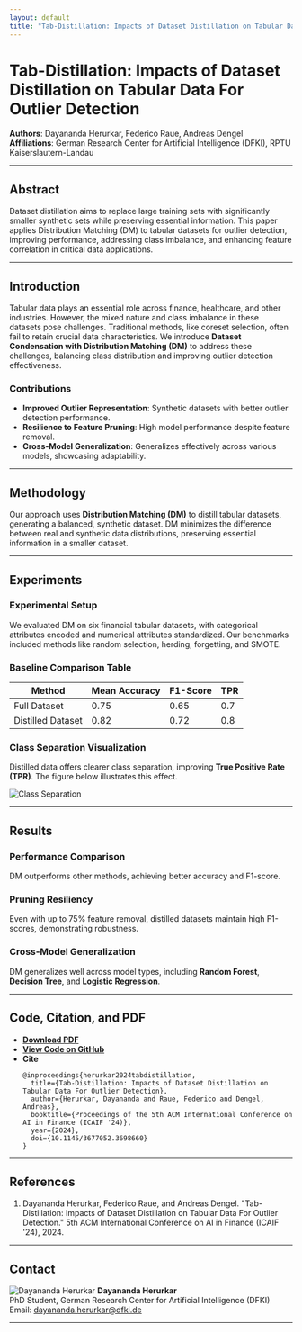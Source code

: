 ```yaml
---
layout: default
title: "Tab-Distillation: Impacts of Dataset Distillation on Tabular Data For Outlier Detection"
---
```


# Tab-Distillation: Impacts of Dataset Distillation on Tabular Data For Outlier Detection

**Authors**: Dayananda Herurkar, Federico Raue, Andreas Dengel  
**Affiliations**: German Research Center for Artificial Intelligence (DFKI), RPTU Kaiserslautern-Landau

---

## Abstract
Dataset distillation aims to replace large training sets with significantly smaller synthetic sets while preserving essential information. This paper applies Distribution Matching (DM) to tabular datasets for outlier detection, improving performance, addressing class imbalance, and enhancing feature correlation in critical data applications.

---

## Introduction
Tabular data plays an essential role across finance, healthcare, and other industries. However, the mixed nature and class imbalance in these datasets pose challenges. Traditional methods, like coreset selection, often fail to retain crucial data characteristics. We introduce **Dataset Condensation with Distribution Matching (DM)** to address these challenges, balancing class distribution and improving outlier detection effectiveness.

### Contributions
- **Improved Outlier Representation**: Synthetic datasets with better outlier detection performance.
- **Resilience to Feature Pruning**: High model performance despite feature removal.
- **Cross-Model Generalization**: Generalizes effectively across various models, showcasing adaptability.

---

## Methodology
Our approach uses **Distribution Matching (DM)** to distill tabular datasets, generating a balanced, synthetic dataset. DM minimizes the difference between real and synthetic data distributions, preserving essential information in a smaller dataset. 

---

## Experiments
### Experimental Setup
We evaluated DM on six financial tabular datasets, with categorical attributes encoded and numerical attributes standardized. Our benchmarks included methods like random selection, herding, forgetting, and SMOTE.

### Baseline Comparison Table
| Method            | Mean Accuracy | F1-Score | TPR |
|-------------------|---------------|----------|-----|
| Full Dataset      | 0.75          | 0.65     | 0.7 |
| Distilled Dataset | 0.82          | 0.72     | 0.8 |

### Class Separation Visualization
Distilled data offers clearer class separation, improving **True Positive Rate (TPR)**. The figure below illustrates this effect.

![Class Separation](images/class-separation.png) <!-- Update with actual image -->

---

## Results
### Performance Comparison
DM outperforms other methods, achieving better accuracy and F1-score.

### Pruning Resiliency
Even with up to 75% feature removal, distilled datasets maintain high F1-scores, demonstrating robustness.

### Cross-Model Generalization
DM generalizes well across model types, including **Random Forest**, **Decision Tree**, and **Logistic Regression**.

---

## Code, Citation, and PDF
- **[Download PDF](./icaif24-66.pdf)**  
- **[View Code on GitHub](https://github.com/username/repository)** <!-- Replace with actual link -->
- **Cite**  
    ```
    @inproceedings{herurkar2024tabdistillation,
      title={Tab-Distillation: Impacts of Dataset Distillation on Tabular Data For Outlier Detection},
      author={Herurkar, Dayananda and Raue, Federico and Dengel, Andreas},
      booktitle={Proceedings of the 5th ACM International Conference on AI in Finance (ICAIF '24)},
      year={2024},
      doi={10.1145/3677052.3698660}
    }
    ```

---

## References
1. Dayananda Herurkar, Federico Raue, and Andreas Dengel. "Tab-Distillation: Impacts of Dataset Distillation on Tabular Data For Outlier Detection." 5th ACM International Conference on AI in Finance (ICAIF '24), 2024.

---

## Contact
![Dayananda Herurkar](images/author-photo.jpg) <!-- Update with actual image -->
**Dayananda Herurkar**  
PhD Student, German Research Center for Artificial Intelligence (DFKI)  
Email: dayananda.herurkar@dfki.de  

---
